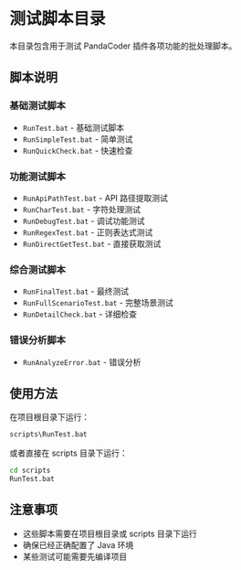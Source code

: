 # 测试脚本目录

本目录包含用于测试 PandaCoder 插件各项功能的批处理脚本。

## 脚本说明

### 基础测试脚本
- `RunTest.bat` - 基础测试脚本
- `RunSimpleTest.bat` - 简单测试
- `RunQuickCheck.bat` - 快速检查

### 功能测试脚本
- `RunApiPathTest.bat` - API 路径提取测试
- `RunCharTest.bat` - 字符处理测试
- `RunDebugTest.bat` - 调试功能测试
- `RunRegexTest.bat` - 正则表达式测试
- `RunDirectGetTest.bat` - 直接获取测试

### 综合测试脚本
- `RunFinalTest.bat` - 最终测试
- `RunFullScenarioTest.bat` - 完整场景测试
- `RunDetailCheck.bat` - 详细检查

### 错误分析脚本
- `RunAnalyzeError.bat` - 错误分析

## 使用方法

在项目根目录下运行：
```bash
scripts\RunTest.bat
```

或者直接在 scripts 目录下运行：
```bash
cd scripts
RunTest.bat
```

## 注意事项

- 这些脚本需要在项目根目录或 scripts 目录下运行
- 确保已经正确配置了 Java 环境
- 某些测试可能需要先编译项目

